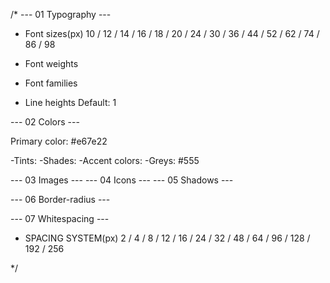 /\*
--- 01 Typography ---

- Font sizes(px)
  10 / 12 / 14 / 16 / 18 / 20 / 24 / 30 / 36 / 44 / 52 / 62 / 74 / 86 / 98

- Font weights

- Font families

- Line heights
  Default: 1

--- 02 Colors ---

Primary color: #e67e22

-Tints:
-Shades:
-Accent colors:
-Greys:
#555

--- 03 Images ---
--- 04 Icons ---
--- 05 Shadows ---

--- 06 Border-radius ---

--- 07 Whitespacing ---

- SPACING SYSTEM(px)
  2 / 4 / 8 / 12 / 16 / 24 / 32 / 48 / 64 / 96 / 128 / 192 / 256

\*/
